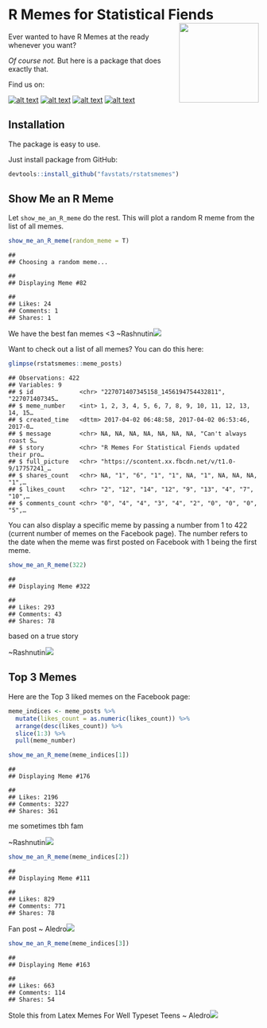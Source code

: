 
# R Memes for Statistical Fiends <img src="man/figures/rstatsmemes_logo.png" width="160px" align="right" />

Ever wanted to have R Memes at the ready whenever you want?

*Of course not.* But here is a package that does exactly that.

Find us on:

<!-- Please don't remove this: Grab your social icons from https://github.com/carlsednaoui/gitsocial -->

<!-- display the social media buttons in your README -->

[![alt text](http://i.imgur.com/tXSoThF.png
"Twitter Meme account: @rstatsmemes")](http://www.twitter.com/rstatsmemes)
[![alt text](http://i.imgur.com/P3YfQoD.png
"Facebook Meme account")](http://www.facebook.com/rmemes0) [![alt
text](http://i.imgur.com/0o48UoR.png
"GitHub Repository: rstatsmemes")](https://github.com/favstats/rstatsmemes)
[![alt text](https://i.imgur.com/LaiwEHU.png
"Subreddit: r/rstatsmemes")](https://www.reddit.com/r/rstatsmemes/)

<!-- links to social media icons -->

<!-- no need to change these -->

<!-- icons with padding -->

<!-- icons without padding -->

<!-- links to your social media accounts -->

<!-- update these accordingly -->

<!-- Please don't remove this: Grab your social icons from https://github.com/carlsednaoui/gitsocial -->

## Installation

The package is easy to use.

Just install package from GitHub:

``` r
devtools::install_github("favstats/rstatsmemes")
```

## Show Me an R Meme

Let `show_me_an_R_meme` do the rest. This will plot a random R meme from
the list of all memes.

``` r
show_me_an_R_meme(random_meme = T)
```

    ## 
    ## Choosing a random meme...

    ## 
    ## Displaying Meme #82

    ## 
    ## Likes: 24
    ## Comments: 1
    ## Shares: 1

We have the best fan memes \<3
\~Rashnutin![](README_files/figure-gfm/unnamed-chunk-2-1.png)<!-- -->

Want to check out a list of all memes? You can do this here:

``` r
glimpse(rstatsmemes::meme_posts)
```

    ## Observations: 422
    ## Variables: 9
    ## $ id             <chr> "227071407345158_1456194754432811", "227071407345…
    ## $ meme_number    <int> 1, 2, 3, 4, 5, 6, 7, 8, 9, 10, 11, 12, 13, 14, 15…
    ## $ created_time   <dttm> 2017-04-02 06:48:58, 2017-04-02 06:53:46, 2017-0…
    ## $ message        <chr> NA, NA, NA, NA, NA, NA, NA, "Can't always roast S…
    ## $ story          <chr> "R Memes For Statistical Fiends updated their pro…
    ## $ full_picture   <chr> "https://scontent.xx.fbcdn.net/v/t1.0-9/17757241_…
    ## $ shares_count   <chr> NA, "1", "6", "1", "1", NA, "1", NA, NA, NA, "1",…
    ## $ likes_count    <chr> "2", "12", "14", "12", "9", "13", "4", "7", "10",…
    ## $ comments_count <chr> "0", "4", "4", "3", "4", "2", "0", "0", "0", "5",…

You can also display a specific meme by passing a number from 1 to 422
(current number of memes on the Facebook page). The number refers to the
date when the meme was first posted on Facebook with 1 being the first
meme.

``` r
show_me_an_R_meme(322)
```

    ## 
    ## Displaying Meme #322

    ## 
    ## Likes: 293
    ## Comments: 43
    ## Shares: 78

based on a true story

\~Rashnutin![](README_files/figure-gfm/unnamed-chunk-4-1.png)<!-- -->

## Top 3 Memes

Here are the Top 3 liked memes on the Facebook page:

``` r
meme_indices <- meme_posts %>% 
  mutate(likes_count = as.numeric(likes_count)) %>% 
  arrange(desc(likes_count)) %>% 
  slice(1:3) %>% 
  pull(meme_number)
```

``` r
show_me_an_R_meme(meme_indices[1])
```

    ## 
    ## Displaying Meme #176

    ## 
    ## Likes: 2196
    ## Comments: 3227
    ## Shares: 361

me sometimes tbh fam

\~Rashnutin![](README_files/figure-gfm/unnamed-chunk-6-1.png)<!-- -->

``` r
show_me_an_R_meme(meme_indices[2])
```

    ## 
    ## Displaying Meme #111

    ## 
    ## Likes: 829
    ## Comments: 771
    ## Shares: 78

Fan post \~
Aledro![](README_files/figure-gfm/unnamed-chunk-7-1.png)<!-- -->

``` r
show_me_an_R_meme(meme_indices[3])
```

    ## 
    ## Displaying Meme #163

    ## 
    ## Likes: 663
    ## Comments: 114
    ## Shares: 54

Stole this from Latex Memes For Well Typeset Teens \~
Aledro![](README_files/figure-gfm/unnamed-chunk-8-1.png)<!-- -->
